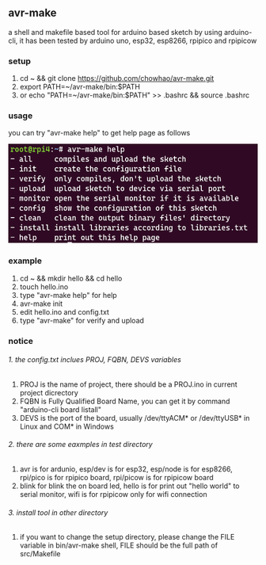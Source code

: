 ## avr-make
a shell and makefile based tool for arduino based sketch by using arduino-cli, it has been tested by arduino uno, esp32, esp8266, rpipico and rpipicow
### setup
1. cd ~ && git clone https://github.com/chowhao/avr-make.git
2. export PATH=~/avr-make/bin:$PATH
3. or echo "PATH=~/avr-make/bin:$PATH" >> .bashrc && source .bashrc

### usage
you can try "avr-make help" to get help page as follows

<img src="png/help.png" width="600" height="200">   

### example
1. cd ~ && mkdir hello && cd hello
2. touch hello.ino 
3. type "avr-make help" for help
4. avr-make init
5. edit hello.ino and config.txt 
6. type "avr-make" for verify and upload

### notice
###### 1. the config.txt inclues PROJ, FQBN, DEVS variables
1. PROJ is the name of project, there should be a PROJ.ino in current project dicrectory
1. FQBN is Fully Qualified Board Name, you can get it by command "arduino-cli board listall"
3. DEVS is the port of the board, usually /dev/ttyACM* or /dev/ttyUSB* in Linux and COM* in Windows
###### 2. there are some eaxmples in test directory
1. avr is for ardunio, esp/dev is for esp32, esp/node is for esp8266, rpi/pico is for rpipico board, rpi/picow is for rpipicow board
2. blink for blink the on board led, hello is for print out "hello world" to serial monitor, wifi is for rpipicow only for wifi connection
###### 3. install tool in other directory 
1. if you want to change the setup directory, please change the FILE variable in bin/avr-make shell, FILE should be the full path of src/Makefile
